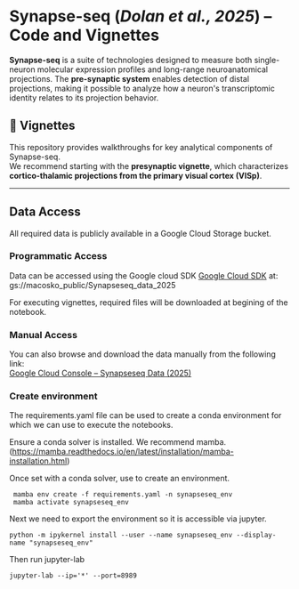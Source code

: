 # Synapse-seq (*Dolan et al., 2025*) – Code and Vignettes

**Synapse-seq** is a suite of technologies designed to measure both single-neuron molecular expression profiles and long-range neuroanatomical projections. The **pre-synaptic system** enables detection of distal projections, making it possible to analyze how a neuron's transcriptomic identity relates to its projection behavior.

## 📘 Vignettes

This repository provides walkthroughs for key analytical components of Synapse-seq.  
We recommend starting with the **presynaptic vignette**, which characterizes **cortico-thalamic projections from the primary visual cortex (VISp)**.

---

## Data Access

All required data is publicly available in a Google Cloud Storage bucket.

### Programmatic Access

Data can be accessed using the Google cloud SDK [Google Cloud SDK](https://cloud.google.com/sdk/docs/install-sdk) at:
gs://macosko_public/Synapseseq_data_2025

For executing vignettes, required files will be downloaded at begining of the notebook.

### Manual Access

You can also browse and download the data manually from the following link:  
[Google Cloud Console – Synapseseq Data (2025)](https://console.cloud.google.com/storage/browser/macosko_public/Synapseseq_data_2025)

### Create environment

The requirements.yaml file can be used to create a conda environment for which we can use to execute the notebooks.

Ensure a conda solver is installed. We recommend mamba. (https://mamba.readthedocs.io/en/latest/installation/mamba-installation.html)

Once set with a conda solver, use to create an environment.

```
 mamba env create -f requirements.yaml -n synapseseq_env
 mamba activate synapseseq_env
```

Next we need to export the environment so it is accessible via jupyter.
```
python -m ipykernel install --user --name synapseseq_env --display-name "synapseseq_env"
```

Then run jupyter-lab
```
jupyter-lab --ip='*' --port=8989
```
